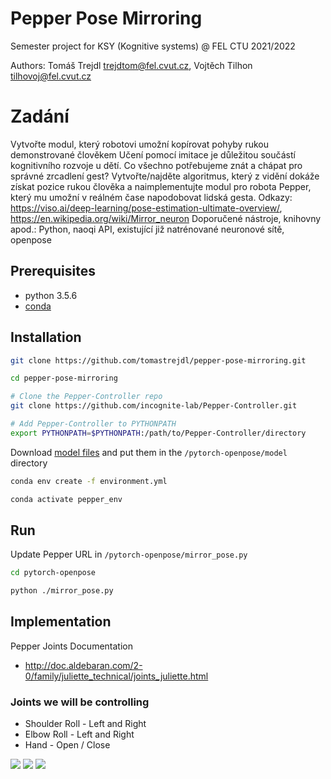 # Pepper Pose Mirroring

Semester project for KSY (Kognitive systems) @ FEL CTU 2021/2022

Authors: Tomáš Trejdl <trejdtom@fel.cvut.cz>, Vojtěch Tilhon <tilhovoj@fel.cvut.cz>

# Zadání
Vytvořte modul, který robotovi umožní kopírovat pohyby rukou demonstrované člověkem
Učení pomocí imitace je důležitou součástí kognitivního rozvoje u dětí. Co všechno potřebujeme znát a chápat pro správné zrcadlení gest? Vytvořte/najděte algoritmus, který z vidění dokáže získat pozice rukou člověka a naimplementujte modul pro robota Pepper, který mu umožní v reálném čase napodobovat lidská gesta.
Odkazy: https://viso.ai/deep-learning/pose-estimation-ultimate-overview/, https://en.wikipedia.org/wiki/Mirror_neuron
Doporučené nástroje, knihovny apod.: Python, naoqi API, existující již natrénované neuronové sítě, openpose


## Prerequisites

- python 3.5.6
- [conda](https://conda.io)

## Installation

```sh
git clone https://github.com/tomastrejdl/pepper-pose-mirroring.git

cd pepper-pose-mirroring

# Clone the Pepper-Controller repo
git clone https://github.com/incognite-lab/Pepper-Controller.git

# Add Pepper-Controller to PYTHONPATH
export PYTHONPATH=$PYTHONPATH:/path/to/Pepper-Controller/directory
```

Download [model files](https://github.com/Hzzone/pytorch-openpose#download-the-models) and put them in the `/pytorch-openpose/model` directory

```sh
conda env create -f environment.yml

conda activate pepper_env
```

## Run 

Update Pepper URL in `/pytorch-openpose/mirror_pose.py`

```sh
cd pytorch-openpose

python ./mirror_pose.py
```


## Implementation

Pepper Joints Documentation
- http://doc.aldebaran.com/2-0/family/juliette_technical/joints_juliette.html

### Joints we will be controlling

- Shoulder Roll - Left and Right
- Elbow Roll - Left and Right
- Hand - Open / Close

![](http://doc.aldebaran.com/2-0/_images/juliet_joints.png)
![](http://doc.aldebaran.com/2-0/_images/joint_right_arm.png)
![](http://doc.aldebaran.com/2-0/_images/joint_left_arm.png)